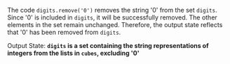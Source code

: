 The code `digits.remove('0')` removes the string '0' from the set `digits`. Since '0' is included in `digits`, it will be successfully removed. The other elements in the set remain unchanged. Therefore, the output state reflects that '0' has been removed from `digits`.

Output State: **`digits` is a set containing the string representations of integers from the lists in `cubes`, excluding '0'**